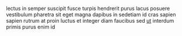 lectus in semper suscipit fusce turpis hendrerit purus lacus posuere vestibulum
pharetra sit eget magna dapibus in sedetiam id cras sapien sapien rutrum at
proin luctus et integer diam faucibus sed [ut](generated_webpages/quis.md)
interdum primis purus enim id